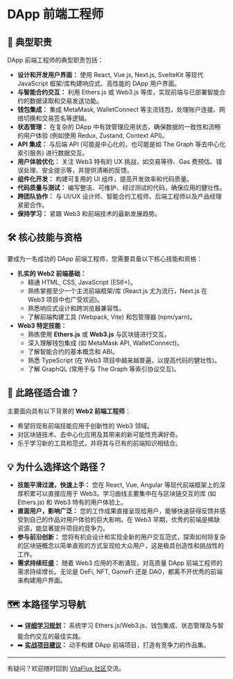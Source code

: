 # DApp 前端工程师

## 🚀 典型职责

DApp 前端工程师的典型职责包括：

*   **设计和开发用户界面：** 使用 React, Vue.js, Next.js, SvelteKit 等现代 JavaScript 框架/库构建响应式、高性能的 DApp 用户界面。
*   **与智能合约交互：** 利用 Ethers.js 或 Web3.js 等库，实现前端与已部署智能合约的数据读取和交易发送功能。
*   **钱包集成：** 集成 MetaMask, WalletConnect 等主流钱包，处理账户连接、网络切换和交易签名等逻辑。
*   **状态管理：** 在复杂的 DApp 中有效管理应用状态，确保数据的一致性和流畅的用户体验 (例如使用 Redux, Zustand, Context API)。
*   **API 集成：** 与后端 API (可能是中心化的，也可能是如 The Graph 等去中心化索引服务) 进行数据交互。
*   **用户体验优化：** 关注 Web3 特有的 UX 挑战，如交易等待、Gas 费预估、错误处理、安全提示等，并提供清晰的反馈。
*   **组件化开发：** 构建可复用的 UI 组件，提高开发效率和代码质量。
*   **代码质量与测试：** 编写整洁、可维护、经过测试的代码，确保应用的健壮性。
*   **跨团队协作：** 与 UI/UX 设计师、智能合约工程师、后端工程师以及产品经理紧密合作。
*   **保持学习：** 紧跟 Web3 和前端技术的最新发展趋势。

## 🛠️ 核心技能与资格

要成为一名成功的 DApp 前端工程师，您需要具备以下核心技能和资格：

*   **扎实的 Web2 前端基础：**
    *   精通 HTML, CSS, JavaScript (ES6+)。
    *   熟练掌握至少一个主流前端框架/库 (React.js 尤为流行，Next.js 在 Web3 项目中也广受欢迎)。
    *   熟悉响应式设计和跨浏览器兼容性。
    *   了解前端构建工具 (Webpack, Vite) 和包管理器 (npm/yarn)。
*   **Web3 特定技能：**
    *   熟练使用 **Ethers.js** 或 **Web3.js** 与区块链进行交互。
    *   深入理解钱包集成 (如 MetaMask API, WalletConnect)。
    *   了解智能合约的基本概念和 ABI。
    *   熟悉 TypeScript (在 Web3 项目中越来越普遍，以提高代码的健壮性)。
    *   了解 GraphQL (常用于与 The Graph 等索引协议交互)。

## 👤 此路径适合谁？

主要面向具有以下背景的 **Web2 前端工程师**：

*   希望将现有前端技能应用于创新性的 Web3 领域。
*   对区块链技术、去中心化应用及其带来的新可能性充满好奇。
*   乐于学习新的工具和范式，并将其与已有的前端知识相结合。

## 💡 为什么选择这个路径？

*   **技能平滑过渡，快速上手：** 您在 React, Vue, Angular 等现代前端框架上的深厚积累可以直接应用于 Web3。学习曲线主要集中在与区块链交互的库 (如 Ethers.js) 和 Web3 特有的用户体验上。
*   **直面用户，影响广泛：** 您的工作成果直接呈现给用户，能够快速获得反馈并感受到自己的作品对用户体验的巨大影响。在 Web3 早期，优秀的前端是稀缺资源，能显著提升项目的竞争力。
*   **参与前沿创新：** 您将有机会设计和实现全新的用户交互范式，探索如何将复杂的区块链概念以简单直观的方式呈现给大众用户，这是极具创造性和挑战性的工作。
*   **需求持续旺盛：** 随着 Web3 应用的不断涌现，对高质量 DApp 前端工程师的需求持续增长。无论是 DeFi, NFT, GameFi 还是 DAO，都离不开优秀的前端来构建用户界面。

## 🗺️ 本路径学习导航

*   ➡️ **[详细学习规划](./01-targeted-learning-path.md)：** 系统学习 Ethers.js/Web3.js、钱包集成、状态管理及与智能合约交互的最佳实践。
*   ➡️ **[实战项目建议](./02-portfolio-projects.md)：** 动手构建 DApp 前端项目，打造有竞争力的作品集。

---

有疑问？欢迎随时回到 [VitaFlux 社区](https://t.me/+04_gJoUytQo0MjBl)交流。
